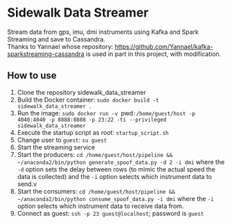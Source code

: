 # Sidewalk Data Streamer
Stream data from gps, imu, dmi instruments using Kafka and Spark Streaming and save to Cassandra.<br>
Thanks to Yannael whose repository: https://github.com/Yannael/kafka-sparkstreaming-cassandra is used in part in this project, with modification.

## How to use
1. Clone the repository sidewalk_data_streamer
2. Build the Docker container: `sudo docker build -t sidewalk_data_streamer .`
3. Run the image: `sudo docker run -v `pwd`:/home/guest/host -p 4040:4040 -p 8888:8888 -p 23:22 -ti --privileged sidewalk_data_streamer`
4. Execute the startup script as root: `startup_script.sh`
5. Change user to `guest`: `su guest`
6. Start the streaming service
6.	Start the producers: `cd /home/guest/host/pipeline && ~/anaconda2/bin/python generate_spoof_data.py -d 2 -i dmi` where the `-d` option sets the delay between rows (to mimic the actual speed the data is collected) and the `-i` option selects which instrument data to send.v
6.	Start the consumers: `cd /home/guest/host/pipeline && ~/anaconda2/bin/python consume_spoof_data.py -i dmi` where the `-i` option selects which instrument data to receive data from.
7. Connect as guest: `ssh -p 23 guest@localhost`; password is `guest`

 
